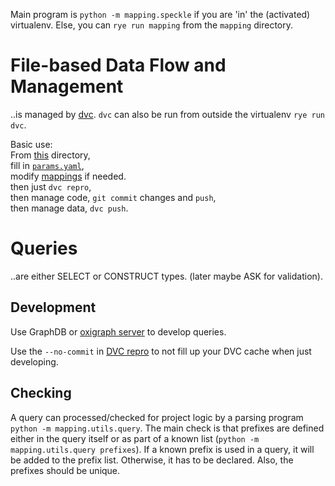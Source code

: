 Main program is `python -m mapping.speckle`
if you are 'in' the (activated) virtualenv.
Else, you can `rye run mapping` from the `mapping` directory.

# File-based Data Flow and Management

..is managed by [dvc](./dvc.yaml).
`dvc` can also be run from outside the virtualenv `rye run dvc`.

Basic use:
<br>
From [this](./work) directory,
<br>
fill in [`params.yaml`](../params.yaml),
<br>
modify [mappings](../s223/) if needed.
<br>
then just `dvc repro`,
<br>
then manage code, `git commit` changes and `push`,
<br>
then manage data, `dvc push`.


# Queries

..are either SELECT or CONSTRUCT types. (later maybe ASK for validation).

## Development

Use GraphDB or [oxigraph server](https://github.com/pchampin/oxigraph/tree/main/server) to develop queries.

Use the `--no-commit` in [DVC repro](https://dvc.org/doc/command-reference/repro) to not fill up your DVC cache when just developing.

## Checking

A query can processed/checked for project logic by a parsing program `python -m mapping.utils.query`.
The main check is that prefixes are defined either in the query itself or as part of a known list (`python -m mapping.utils.query prefixes`).
If a known prefix is used in a query, it will be added to the prefix list.
Otherwise, it has to be declared.
Also, the prefixes should be unique.

